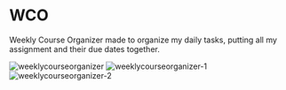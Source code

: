 # WCO
Weekly Course Organizer made to organize my daily tasks, putting all my assignment and their due dates together.

![weeklycourseorganizer](https://user-images.githubusercontent.com/85805543/137046402-22aeb92a-bd78-4287-bf51-c8caef9fcf7f.png)
![weeklycourseorganizer-1](https://user-images.githubusercontent.com/85805543/137046408-9ff9d9f4-44be-4ae6-b2b6-403ec139765a.png)
![weeklycourseorganizer-2](https://user-images.githubusercontent.com/85805543/137046409-776c3d4b-47fd-4b40-8ba2-3ec3b0b30f96.png)
